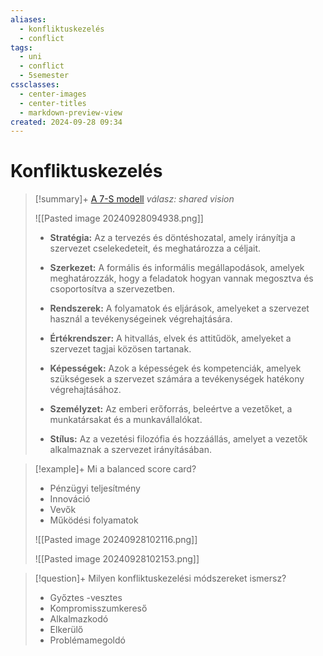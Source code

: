 ```yaml
---
aliases:
  - konfliktuskezelés
  - conflict
tags:
  - uni
  - conflict
  - 5semester
cssclasses:
  - center-images
  - center-titles
  - markdown-preview-view
created: 2024-09-28 09:34
---
```






# Konfliktuskezelés


>[!summary]+ [A 7-S modell](https://en.wikipedia.org/wiki/McKinsey_7S_Framework)
*válasz: shared vision*
>
>![[Pasted image 20240928094938.png]]
>
>- **Stratégia:** Az a tervezés és döntéshozatal, amely irányítja a szervezet cselekedeteit, és meghatározza a céljait.
>
>- **Szerkezet:** A formális és informális megállapodások, amelyek meghatározzák, hogy a feladatok hogyan vannak megosztva és csoportosítva a szervezetben.
>
>- **Rendszerek:** A folyamatok és eljárások, amelyeket a szervezet használ a tevékenységeinek végrehajtására.
>
>- **Értékrendszer:** A hitvallás, elvek és attitűdök, amelyeket a szervezet tagjai közösen tartanak.
>
>- **Képességek:** Azok a képességek és kompetenciák, amelyek szükségesek a szervezet számára a tevékenységek hatékony végrehajtásához.
>
>- **Személyzet:** Az emberi erőforrás, beleértve a vezetőket, a munkatársakat és a munkavállalókat.
>
>- **Stílus:** Az a vezetési filozófia és hozzáállás, amelyet a vezetők alkalmaznak a szervezet irányításában.

>[!example]+ Mi a balanced score card? 
>
>- Pénzügyi teljesítmény
>- Innováció
>- Vevők
>- Működési folyamatok
>  
>  ![[Pasted image 20240928102116.png]]
>  
>![[Pasted image 20240928102153.png]] 
 
>[!question]+ Milyen konfliktuskezelési módszereket ismersz?
>
>- Győztes
>-vesztes
>- Kompromisszumkereső
>- Alkalmazkodó
>- Elkerülő
>- Problémamegoldó